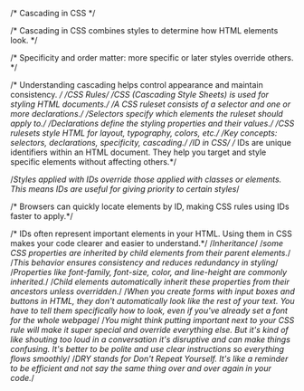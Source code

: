 /* Cascading in CSS */

/* Cascading in CSS combines styles to determine how HTML elements look. */

/* Specificity and order matter: more specific or later styles override others. */

/* Understanding cascading helps control appearance and maintain consistency. */
/*CSS Rules*/
/*CSS (Cascading Style Sheets) is used for styling HTML documents.*/
/*A CSS ruleset consists of a selector and one or more declarations.*/
/*Selectors specify which elements the ruleset should apply to.*/
/*Declarations define the styling properties and their values.*/
/*CSS rulesets style HTML for layout, typography, colors, etc.*/
/*Key concepts: selectors, declarations, specificity, cascading.*/
/*ID in CSS*/
/* IDs are unique identifiers within an HTML document. They help you target and style specific elements without affecting others.*/

/*Styles applied with IDs override those applied with classes or elements. This means IDs are useful for giving priority to certain styles*/

/* Browsers can quickly locate elements by ID, making CSS rules using IDs faster to apply.*/

/* IDs often represent important elements in your HTML. Using them in CSS makes your code clearer and easier to understand.*/
/*Inheritance*/
/*some CSS properties are inherited by child elements from their parent elements.*/
/*This behavior ensures consistency and reduces redundancy in styling*/
/*Properties like font-family, font-size, color, and line-height are commonly inherited.*/
/*Child elements automatically inherit these properties from their ancestors unless overridden.*/
/*When you create forms with input boxes and buttons in HTML, they don't automatically look like the rest of your text. You have to tell them specifically how to look, even if you've already set a font for the whole webpage*/
/*You might think putting important next to your CSS rule will make it super special and override everything else. But it's kind of like shouting too loud in a conversation it's disruptive and can make things confusing. It's better to be polite and use clear instructions so everything flows smoothly*/
/*DRY stands for Don't Repeat Yourself. It's like a reminder to be efficient and not say the same thing over and over again in your code.*/